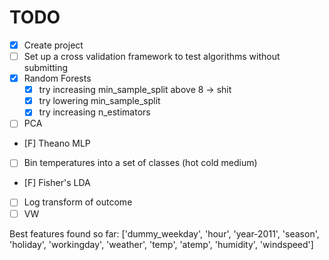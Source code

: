 # TODO

- [x] Create project
- [ ] Set up a cross validation framework to test algorithms without submitting
- [x] Random Forests
    - [x] try increasing min_sample_split above 8 -> shit
    - [x] try lowering min_sample_split
    - [x] try increasing n_estimators
- [ ] PCA
- [F] Theano MLP
- [ ] Bin temperatures into a set of classes (hot cold medium)
- [F] Fisher's LDA
- [ ] Log transform of outcome
- [ ] VW

Best features found so far: ['dummy_weekday', 'hour', 'year-2011', 'season', 'holiday', 'workingday', 'weather', 'temp', 'atemp',
                 'humidity', 'windspeed']
